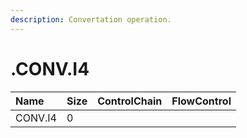 ```yaml
---
description: Convertation operation.
---
```


# .CONV.I4

| Name | Size | ControlChain | FlowControl |
| :--- | :--- | :--- | :--- |
| CONV.I4 | 0 |  |  |
